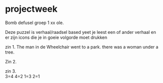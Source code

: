 # projectweek
Bomb defusel groep 1
xx ole.

Deze puzzel is verhaal/raadsel based yeet je leest een of ander verhaal en er zijn icons die je in goeie volgorde moet drukken

zin 1.  The man in de Wheelchair went to a park. there was a woman under a tree.

Zin 2.

zin 3.  
3=4
4=2
1=3
2=1
